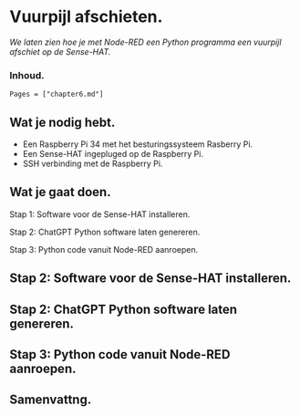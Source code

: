 # Vuurpijl afschieten.

*We laten zien hoe je met Node-RED een Python programma een vuurpijl afschiet op de Sense-HAT.*

### Inhoud.

```@contents
Pages = ["chapter6.md"]
```

## Wat je nodig hebt.

- Een Raspberry Pi 34 met het besturingssysteem Rasberry Pi.
- Een Sense-HAT ingepluged op de Raspberry Pi.
- SSH verbinding met de Raspberry Pi.

## Wat je gaat doen.

Stap 1: Software voor de Sense-HAT installeren.

Stap 2: ChatGPT Python software laten genereren.

Stap 3: Python code vanuit Node-RED aanroepen.

## Stap 2: Software voor de Sense-HAT installeren.

## Stap 2: ChatGPT Python software laten genereren.

## Stap 3: Python code vanuit Node-RED aanroepen.

## Samenvattng.